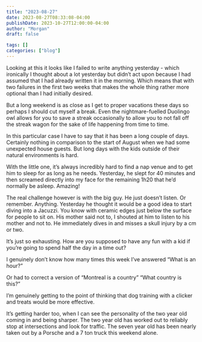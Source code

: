 ```yaml
---
title: "2023-08-27"
date: 2023-08-27T08:33:08-04:00
publishDate: 2023-10-27T12:00:00-04:00
author: "Morgan"
draft: false

tags: []
categories: ["blog"]
---
```


Looking at this it looks like I failed to write anything yesterday - which ironically I thought about a lot yesterday but didn’t act upon because I had assumed that I had already written it in the morning. Which means that with two failures in the first two weeks that makes the whole thing rather more optional than I had initially desired.

But a long weekend is as close as I get to proper vacations these days so perhaps I should cut myself a break. Even the nightmare-fuelled Duolingo owl allows for you to save a streak occasionally to allow you to not fall off the streak wagon for the sake of life happening from time to time.

In this particular case I have to say that it has been a long couple of days. Certainly nothing in comparison to the start of August when we had some unexpected house guests. But long days with the kids outside of their natural environments is hard.

With the little one, it’s always incredibly hard to find a nap venue and to get him to sleep for as long as he needs. Yesterday, he slept for 40 minutes and then screamed directly into my face for the remaining 1h20 that he’d normally be asleep. Amazing!

The real challenge however is with the big guy. He just doesn’t listen. Or remember. Anything. Yesterday he thought it would be a good idea to start diving into a Jacuzzi. You know with ceramic edges just below the surface for people to sit on. His mother said not to, I shouted at him to listen to his mother and not to. He immediately dives in and misses a skull injury by a cm or two.

It’s just so exhausting. How are you supposed to have any fun with a kid if you’re going to spend half the day in a time out?

I genuinely don’t know how many times this week I’ve answered
“What is an hour?”

Or had to correct a version of
“Montreal is a country”
“What country is this?”

I’m genuinely getting to the point of thinking that dog training with a clicker and treats would be more effective.

It’s getting harder too, when I can see the personality of the two year old coming in and being sharper. The two year old has worked out to reliably stop at intersections and look for traffic. The seven year old has been nearly taken out by a Porsche and a 7 ton truck this weekend alone.
